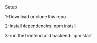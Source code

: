 Setup

1-Download or clone this repo

2-Install dependencies: npm install

3-run the frontend and backend: npm start
